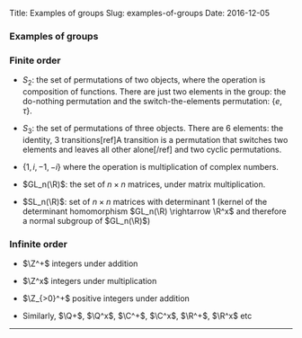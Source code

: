 Title: Examples of groups
Slug: examples-of-groups
Date: 2016-12-05

$$
\newcommand{\Z}{\mathbb{Z}}
\newcommand{\Q}{\mathbb{Q}}
\newcommand{\R}{\mathbb{R}}
\newcommand{\C}{\mathbb{C}}
$$

### Examples of groups

### Finite order

- $S_2$: the set of permutations of two objects, where the operation is
  composition of functions.  There are just two elements in the group: the
  do-nothing permutation and the switch-the-elements permutation: $\{e,
  \tau\}$.

- $S_3$: the set of permutations of three objects. There are 6 elements: the
  identity, 3 transitions[ref]A transition is a permutation that switches two
  elements and leaves all other alone[/ref] and two cyclic permutations.

- $\{1, i, -1, -i\}$ where the operation is multiplication of complex numbers.

- $GL_n(\R)$: the set of $n \times n$ matrices, under matrix multiplication.

- $SL_n(\R)$: set of $n \times n$ matrices with determinant $1$ (kernel of the
  determinant homomorphism $GL_n(\R) \rightarrow \R^x$ and therefore a normal
  subgroup of $GL_n(\R)$)

### Infinite order

- $\Z^+$ integers under addition

- $\Z^x$ integers under multiplication

- $\Z_{>0}^+$ positive integers under addition

- Similarly, $\Q+$, $\Q^x$, $\C^+$, $\C^x$, $\R^+$, $\R^x$ etc

------------------------------------------------------------------------------
